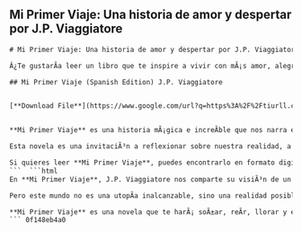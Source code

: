 ## Mi Primer Viaje: Una historia de amor y despertar por J.P. Viaggiatore

  ```html 
# Mi Primer Viaje: Una historia de amor y despertar por J.P. Viaggiatore
 
Â¿Te gustarÃ­a leer un libro que te inspire a vivir con mÃ¡s amor, alegrÃ­a y conciencia? Â¿Te gustarÃ­a viajar a otro planeta y conocer una forma de vida diferente a la nuestra? Â¿Te gustarÃ­a descubrir el mensaje mÃ¡s profundo que nos une a todos los seres? Si tu respuesta es sÃ­, entonces te invitamos a leer **Mi Primer Viaje**, una novela escrita por J.P. Viaggiatore, un autor que ha vivido una experiencia que cambiÃ³ su vida por completo y que quiere compartir su visiÃ³n con el mundo.
 
## Mi Primer Viaje (Spanish Edition) J.P. Viaggiatore


[**Download File**](https://www.google.com/url?q=https%3A%2F%2Ftiurll.com%2F2tLaMq&sa=D&sntz=1&usg=AOvVaw2BYAJQ7UW33X6GYl4KWZUM)

 
**Mi Primer Viaje** es una historia mÃ¡gica e increÃ­ble que nos narra el protagonista, un joven que un dÃ­a se encontrÃ³ con tres seres de otro planeta que lo llevaron a conocer su mundo, donde todo funciona con el amor. AllÃ­, Ã©l aprendiÃ³ muchas lecciones sobre la vida, el universo y el propÃ³sito de su existencia. TambiÃ©n conociÃ³ a una chica muy especial que le robÃ³ el corazÃ³n y le enseÃ±Ã³ el verdadero significado del amor.
 
Esta novela es una invitaciÃ³n a reflexionar sobre nuestra realidad, a cuestionar nuestras creencias y a abrirnos a nuevas posibilidades. Es una obra que nos muestra que el amor es la fuerza mÃ¡s poderosa del universo y que podemos usarla para transformar nuestra vida y la de los demÃ¡s. Es una obra que nos hace sentir que no estamos solos, que somos parte de algo mÃ¡s grande y que tenemos una misiÃ³n que cumplir.
 
Si quieres leer **Mi Primer Viaje**, puedes encontrarlo en formato digital en Amazon[^1^], donde tiene excelentes reseÃ±as de los lectores. TambiÃ©n puedes visitar la pÃ¡gina web del autor[^2^], donde podrÃ¡s conocer mÃ¡s sobre Ã©l y su obra. No te pierdas esta oportunidad de leer una novela que te harÃ¡ vibrar con cada pÃ¡gina y que te dejarÃ¡ un mensaje que te acompaÃ±arÃ¡ por siempre.
 ```  ```html 
En **Mi Primer Viaje**, J.P. Viaggiatore nos comparte su visiÃ³n de un mundo ideal, donde todos los seres viven en armonÃ­a, respeto y cooperaciÃ³n. Un mundo donde no hay guerras, violencia, enfermedades ni sufrimiento. Un mundo donde la naturaleza es sagrada y se cuida con amor. Un mundo donde la felicidad es el estado natural de todos los seres.
 
Pero este mundo no es una utopÃ­a inalcanzable, sino una realidad posible que depende de nosotros. El autor nos invita a tomar conciencia de que somos los creadores de nuestra realidad y que tenemos el poder de cambiarla con nuestros pensamientos, palabras y acciones. Nos invita a despertar a nuestra verdadera esencia, que es el amor, y a expresarlo en todo lo que hacemos. Nos invita a conectarnos con nuestra alma, con nuestro ser superior y con la fuente de todo lo que existe.
 
**Mi Primer Viaje** es una novela que te harÃ¡ soÃ±ar, reÃ­r, llorar y emocionarte. Es una novela que te harÃ¡ viajar por el espacio y por tu interior. Es una novela que te harÃ¡ recordar quiÃ©n eres y para quÃ© estÃ¡s aquÃ­. Es una novela que te harÃ¡ vivir tu primer viaje.
 ``` 0f148eb4a0
